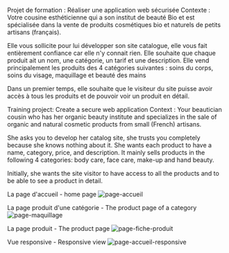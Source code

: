 Projet de formation : 
Réaliser une application web sécurisée
Contexte :
Votre cousine esthéticienne qui a son institut de beauté Bio et est spécialisée dans la vente de produits cosmétiques bio et naturels de petits artisans (français).

Elle vous sollicite pour lui développer son site catalogue, elle vous fait entièrement confiance car elle n'y connait rien.
Elle souhaite que chaque produit ait un nom, une catégorie, un tarif et une description. Elle vend principalement les produits des 4 catégories suivantes : soins du corps, soins du visage, maquillage et beauté des mains

Dans un premier temps, elle souhaite que le visiteur du site puisse avoir accès à tous les produits et de pouvoir voir un produit en détail.

Training project:
Create a secure web application
Context :
Your beautician cousin who has her organic beauty institute and specializes in the sale of organic and natural cosmetic products from small (French) artisans.

She asks you to develop her catalog site, she trusts you completely because she knows nothing about it.
She wants each product to have a name, category, price, and description. It mainly sells products in the following 4 categories: body care, face care, make-up and hand beauty.

Initially, she wants the site visitor to have access to all the products and to be able to see a product in detail.

La page d'accueil - home page
![page-accueil](https://user-images.githubusercontent.com/96046169/232322245-acd69d47-58fd-471b-a628-12a985311ec5.png)

La page produit d'une catégorie - The product page of a category
![page-maquillage](https://user-images.githubusercontent.com/96046169/232322393-295a62a2-7d96-4110-bab7-1181439e0c1f.png)

La page produit - The product page
![page-fiche-produit](https://user-images.githubusercontent.com/96046169/232322429-b749c4b0-3470-4ea2-9621-c90801593ea4.png)

Vue responsive - Responsive view
![page-accueil-responsive](https://user-images.githubusercontent.com/96046169/232322618-18f6d1a9-06f3-460e-9831-281009114089.png)
